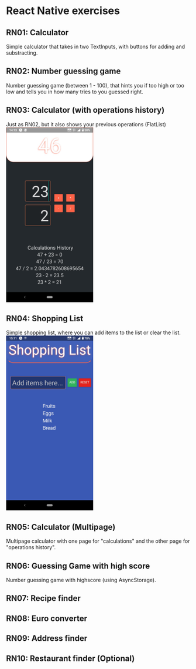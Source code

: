 # React Native exercises

## RN01: Calculator
Simple calculator that takes in two TextInputs, with buttons for adding and substracting.  
## RN02: Number guessing game
Number guessing game (between 1 - 100), that hints you if too high or too low and tells you in how many tries to you guessed right.  
## RN03: Calculator (with operations history)
Just as RN02, but it also shows your previous operations (FlatList)
<a href="https://raw.githubusercontent.com/Claudiferock/Mobile-Programming/master/img/RN03.jpeg"><img src="https://raw.githubusercontent.com/Claudiferock/Mobile-Programming/master/img/RN03.jpeg" alt="Screenshot of React Native Calculator app with operations history" width="238"/></a>  

## RN04: Shopping List
Simple shopping list, where you can add items to the list or clear the list.  
<a href="https://raw.githubusercontent.com/Claudiferock/Mobile-Programming/master/img/RN04.jpeg"><img src="https://raw.githubusercontent.com/Claudiferock/Mobile-Programming/master/img/RN04.jpeg" alt="Screenshot of React Native shopping list app" width="238"/></a> 

## RN05: Calculator (Multipage)
Multipage calculator with one page for "calculations" and the other page for "operations history".


## RN06: Guessing Game with high score
Number guessing game with highscore (using AsyncStorage).


## RN07: Recipe finder


## RN08: Euro converter


## RN09: Address finder


## RN10: Restaurant finder (Optional)
